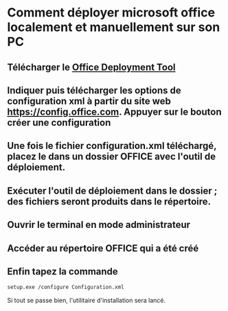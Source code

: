 # Comment déployer microsoft office localement et manuellement sur son PC

## Télécharger le [Office Deployment Tool](https://www.microsoft.com/en-us/download/details.aspx?id=49117)

## Indiquer puis télécharger les options de configuration xml à partir du site web https://config.office.com. Appuyer sur le bouton créer une configuration

## Une fois le fichier configuration.xml téléchargé, placez le dans un dossier OFFICE avec l'outil de déploiement.

## Exécuter l'outil de déploiement dans le dossier ; des fichiers seront produits dans le répertoire.

## Ouvrir le terminal en mode administrateur

## Accéder au répertoire OFFICE qui a été créé

## Enfin tapez la commande
```bash
setup.exe /configure Configuration.xml
```
Si tout se passe bien, l'utilitaire d'installation sera lancé.
